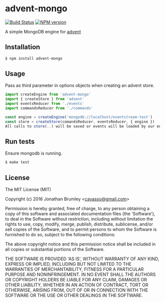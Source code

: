 # advent-mongo

[![Build Status](https://travis-ci.org/cayasso/advent-mongo.png?branch=master)](https://travis-ci.org/cayasso/advent-mongo)
[![NPM version](https://badge.fury.io/js/advent-mongo.png)](http://badge.fury.io/js/advent-mongo)

A simple MongoDB engine for [advent](https://github.com/cayasso/advent)
## Installation

```bash
$ npm install advent-mongo
```

## Usage
Pass as third parameter in options objects when creating an advent store.

```js
import createEngine from 'advent-mongo'
import { createStore } from 'advent'
import eventsReducer from './events'
import commandsReducer from './commands'

const engine = createEngine('mongodb://localhost/eventstream-test')
const store = createStore(comandsReducer, eventsReducer, { engine })
All calls to store(..) will be saved or events will be loaded by our engine
```
## Run tests
Ensure mongodb is running.

``` bash
$ make test
```

## License
The MIT License (MIT)

Copyright (c) 2016 Jonathan Brumley &lt;cayasso@gmail.com&gt;

Permission is hereby granted, free of charge, to any person obtaining
a copy of this software and associated documentation files (the
'Software'), to deal in the Software without restriction, including
without limitation the rights to use, copy, modify, merge, publish,
distribute, sublicense, and/or sell copies of the Software, and to
permit persons to whom the Software is furnished to do so, subject to
the following conditions:

The above copyright notice and this permission notice shall be
included in all copies or substantial portions of the Software.

THE SOFTWARE IS PROVIDED 'AS IS', WITHOUT WARRANTY OF ANY KIND,
EXPRESS OR IMPLIED, INCLUDING BUT NOT LIMITED TO THE WARRANTIES OF
MERCHANTABILITY, FITNESS FOR A PARTICULAR PURPOSE AND NONINFRINGEMENT.
IN NO EVENT SHALL THE AUTHORS OR COPYRIGHT HOLDERS BE LIABLE FOR ANY
CLAIM, DAMAGES OR OTHER LIABILITY, WHETHER IN AN ACTION OF CONTRACT,
TORT OR OTHERWISE, ARISING FROM, OUT OF OR IN CONNECTION WITH THE
SOFTWARE OR THE USE OR OTHER DEALINGS IN THE SOFTWARE.
